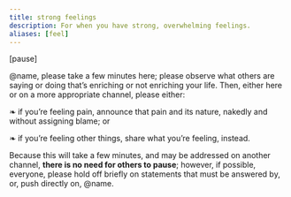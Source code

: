 ```yaml
---
title: strong feelings
description: For when you have strong, overwhelming feelings.
aliases: [feel]
---
```


[pause]

@name, please take a few minutes here; please observe what others are saying or doing that’s enriching or not enriching your life. Then, either here or on a more appropriate channel, please either:

  ❧ if you’re feeling pain, announce that pain and its nature,
    nakedly and without assigning blame; or

  ❧ if you’re feeling other things, share
     what you’re feeling, instead.
 
Because this will take a few minutes, and may be addressed on another channel, **there is no need for others to pause**; however, if possible, everyone, please hold off briefly on statements that must be answered by, or, push directly on, @name.